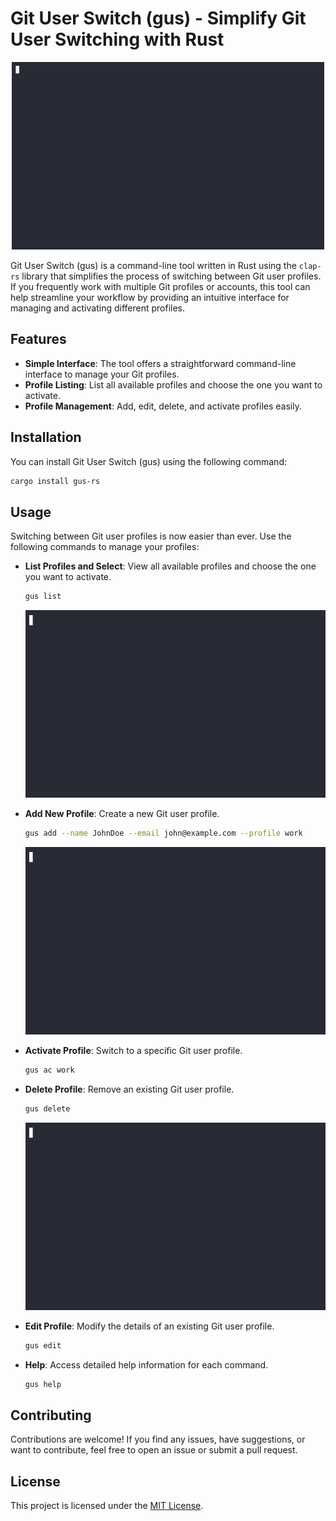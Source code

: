 # Git User Switch (gus) - Simplify Git User Switching with Rust

<p align="center">
  <img width="500" height="300" src="docs/gus.gif"/>
</p>

Git User Switch (gus) is a command-line tool written in Rust using the `clap-rs` library that simplifies the process of switching between Git user profiles. If you frequently work with multiple Git profiles or accounts, this tool can help streamline your workflow by providing an intuitive interface for managing and activating different profiles.

## Features

- **Simple Interface**: The tool offers a straightforward command-line interface to manage your Git profiles.
- **Profile Listing**: List all available profiles and choose the one you want to activate.
- **Profile Management**: Add, edit, delete, and activate profiles easily.

## Installation

You can install Git User Switch (gus) using the following command:

```bash
cargo install gus-rs
```

## Usage

Switching between Git user profiles is now easier than ever. Use the following commands to manage your profiles:

- **List Profiles and Select**: View all available profiles and choose the one you want to activate.
  ```bash
  gus list
  ```
  <p align="center">
    <img width="500" height="300" src="docs/list.gif"/>
  </p>

- **Add New Profile**: Create a new Git user profile.
  ```bash
  gus add --name JohnDoe --email john@example.com --profile work
  ```
  <p align="center">
    <img width="500" height="300" src="docs/add.gif"/>
  </p>

- **Activate Profile**: Switch to a specific Git user profile.
  ```bash
  gus ac work
  ```

- **Delete Profile**: Remove an existing Git user profile.
  ```bash
  gus delete
  ```
  <p align="center">
    <img width="500" height="300" src="docs/delete.gif"/>
  </p>

- **Edit Profile**: Modify the details of an existing Git user profile.
  ```bash
  gus edit
  ```

- **Help**: Access detailed help information for each command.
  ```bash
  gus help
  ```

## Contributing

Contributions are welcome! If you find any issues, have suggestions, or want to contribute, feel free to open an issue or submit a pull request. 

## License

This project is licensed under the [MIT License](LICENSE).


